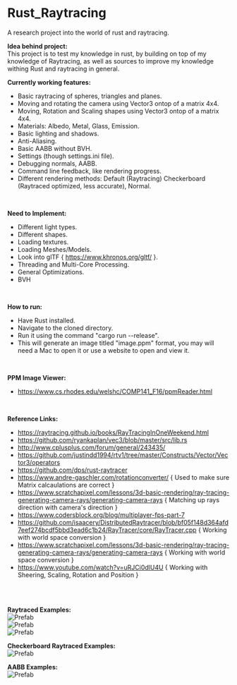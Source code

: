# Rust_Raytracing
A research project into the world of rust and raytracing.
<br/>

**Idea behind project:**<br/>
This project is to test my knowledge in rust, by building on top of my knowledge of Raytracing, as well as sources to improve my knowledge withing Rust and raytracing in general.
<br/>

**Currently working features:**<br/>
- Basic raytracing of spheres, triangles and planes.
- Moving and rotating the camera using Vector3 ontop of a matrix 4x4.
- Moving, Rotation and Scaling shapes using Vector3 ontop of a matrix 4x4.
- Materials: Albedo, Metal, Glass, Emission.
- Basic lighting and shadows.
- Anti-Aliasing.
- Basic AABB without BVH.
- Settings (though settings.ini file).
- Debugging normals, AABB.
- Command line feedback, like rendering progress.
- Different rendering methods: Default (Raytracing) Checkerboard (Raytraced optimized, less accurate), Normal.
<br/>

**Need to Implement:**<br/>
- Different light types.
- Different shapes.
- Loading textures.
- Loading Meshes/Models.
- Look into glTF { https://www.khronos.org/gltf/ }.
- Threading and Multi-Core Processing.
- General Optimizations.
- BVH
<br/>

**How to run:**<br/>
- Have Rust installed.
- Navigate to the cloned directory.
- Run it using the command "cargo run --release".
- This will generate an image titled "image.ppm" format, you may will need a Mac to open it or use a website to open and view it.
<br/>

**PPM Image Viewer:**<br/>
- https://www.cs.rhodes.edu/welshc/COMP141_F16/ppmReader.html
<br/>

**Reference Links:**<br/>
- https://raytracing.github.io/books/RayTracingInOneWeekend.html
- https://github.com/ryankaplan/vec3/blob/master/src/lib.rs
- http://www.cplusplus.com/forum/general/243435/
- https://github.com/justindd1994/rtv1/tree/master/Constructs/Vector/Vector3/operators
- https://github.com/dps/rust-raytracer
- https://www.andre-gaschler.com/rotationconverter/ { Used to make sure Matrix calcaulations are correct }
- https://www.scratchapixel.com/lessons/3d-basic-rendering/ray-tracing-generating-camera-rays/generating-camera-rays { Matching up rays direction with camera's direction }
- https://www.codersblock.org/blog/multiplayer-fps-part-7
- https://github.com/isaacery/DistributedRaytracer/blob/bf05f148d364afd7eef274bcdf5bbd3ead6c1b24/RayTracer/core/RayTracer.cpp { Working with world space conversion }
- https://www.scratchapixel.com/lessons/3d-basic-rendering/ray-tracing-generating-camera-rays/generating-camera-rays { Working with world space conversion }
- https://www.youtube.com/watch?v=uRJCi0dlU4U { Working with Sheering, Scaling, Rotation and Position }
<br/>
<br/>

**Raytraced Examples:**<br/>
![Prefab](https://github.com/justindd1994/Rust_Raytracing/blob/master/images/ray-tracing-demo-5.png)<br/>
![Prefab](https://github.com/justindd1994/Rust_Raytracing/blob/master/images/ray-tracing-demo-6.png)<br/>
![Prefab](https://github.com/justindd1994/Rust_Raytracing/blob/master/images/ray-tracing-demo-7.png)<br/>

**Checkerboard Raytraced Examples:**<br/>
![Prefab](https://github.com/justindd1994/Rust_Raytracing/blob/master/images/ray-tracing-demo-8.png)<br/>

**AABB Examples:**<br/>
![Prefab](https://github.com/justindd1994/Rust_Raytracing/blob/master/images/ray-tracing-demo-9.png)<br/>